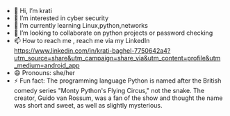 - 👋 Hi, I’m krati
- 👀 I’m interested in cyber security
- 🌱 I’m currently learning Linux,python,networks
- 💞️ I’m looking to collaborate on python projects or password checking
- 📫 How to reach me , reach me via my LinkedIn https://www.linkedin.com/in/krati-baghel-7750642a4?utm_source=share&utm_campaign=share_via&utm_content=profile&utm_medium=android_app
- 😄 Pronouns: she/her
- ⚡ Fun fact: The programming language Python is named after the British comedy series "Monty Python's Flying Circus," not the snake. The creator, Guido van Rossum, was a fan of the show and thought the name was short and sweet, as well as slightly mysterious.

<!---
kratii21/kratii21 is a ✨ special ✨ repository because its `README.md` (this file) appears on your GitHub profile.
You can click the Preview link to take a look at your changes.
--->

